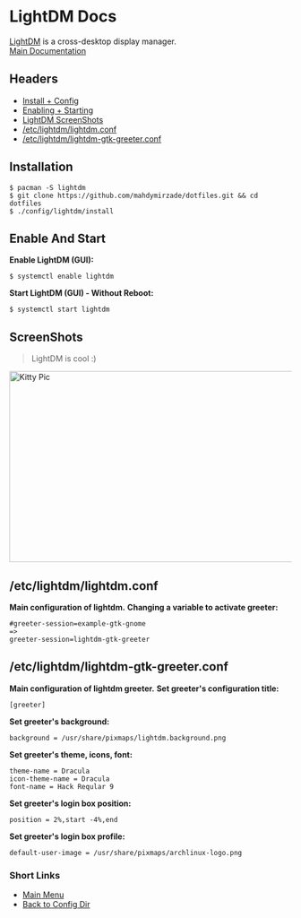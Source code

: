 # LightDM Docs
[LightDM](https://github.com/CanonicalLtd/lightdm) is a cross-desktop display manager.<br/>
[Main Documentation](https://github.com/canonical/lightdm/blob/master/README.md)

## Headers
- [Install + Config](#installation)
- [Enabling + Starting](#enableandstart)
- [LightDM ScreenShots](#screenshots)
- [/etc/lightdm/lightdm.conf](#etclightdmlightdmgtkgreeterconf)
- [/etc/lightdm/lightdm-gtk-greeter.conf](#etclightdmlightdmgtkgreeterconf)

## Installation
```
$ pacman -S lightdm
$ git clone https://github.com/mahdymirzade/dotfiles.git && cd dotfiles
$ ./config/lightdm/install
```

## Enable And Start
**Enable LightDM (GUI):**
```
$ systemctl enable lightdm
```
**Start LightDM (GUI) - Without Reboot:**
```
$ systemctl start lightdm
```

## ScreenShots
> LightDM is cool :)

<img src="https://raw.githubusercontent.com/mahdymirzade/mahdymirzade/main/assets/dotfiles/lightdm.png" alt="Kitty Pic" width="512" height="341">

## /etc/lightdm/lightdm.conf
**Main configuration of lightdm.**
**Changing a variable to activate greeter:**
```
#greeter-session=example-gtk-gnome
=>
greeter-session=lightdm-gtk-greeter
```

## /etc/lightdm/lightdm-gtk-greeter.conf
**Main configuration of lightdm greeter.**
**Set greeter's configuration title:**
```
[greeter]
```
**Set greeter's background:**
```
background = /usr/share/pixmaps/lightdm.background.png
```
**Set greeter's theme, icons, font:**
```
theme-name = Dracula
icon-theme-name = Dracula
font-name = Hack Reqular 9
```
**Set greeter's login box position:**
```
position = 2%,start -4%,end
```
**Set greeter's login box profile:**
```
default-user-image = /usr/share/pixmaps/archlinux-logo.png
```

### Short Links
- [Main Menu](./../../../../)
- [Back to Config Dir](./../)
